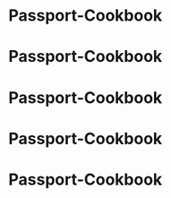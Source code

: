 # Passport-Cookbook
# Passport-Cookbook
# Passport-Cookbook
# Passport-Cookbook
# Passport-Cookbook
